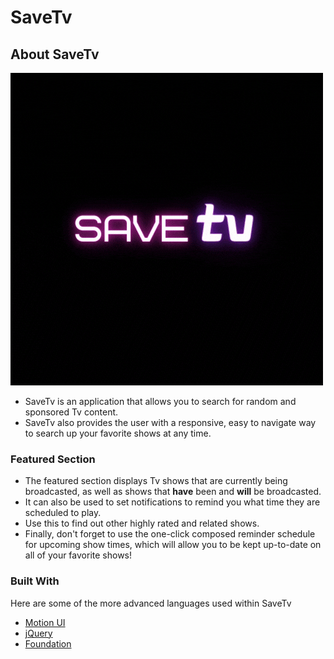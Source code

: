 # SaveTv




<!-- ABOUT SAVETV -->
## About SaveTv

![SaveTv Logo](/assets/images/logo.gif)

* SaveTv is an application that allows you to search for random and sponsored Tv content.
* SaveTv also provides the user with a responsive, easy to navigate way to search up your favorite shows at any time. 

<!-- FEATURED SECTION -->
### Featured Section

* The featured section displays Tv shows that are currently being broadcasted, as well as shows that __have__ been and __will__ be broadcasted.
* It can also be used to set notifications to remind you what time they are scheduled to play. 
* Use this to find out other highly rated and related shows.
* Finally, don't forget to use the one-click composed reminder schedule for upcoming show times, which will allow you to be kept up-to-date on all of your favorite shows!

<!-- LANGUAGES USED -->
### Built With

Here are some of the more advanced languages used within SaveTv

* [Motion UI](https://zurb.com/playground/motion-ui)
* [jQuery](https://jquery.com)
* [Foundation](https://get.foundation/)